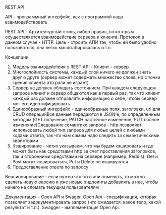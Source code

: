 REST API

API - программный интерфейс, как с программой надо взаимодействовать

REST API - Архитектурный стиль, набор правил, по которым осуществляется взаимодействие сервера и клиента. Протокол в данном случае - HTTP. Цель - строить АПИ так, чтобы ей было удобно пользоваться, она легко масштабировалась и т.п.

Концепции

1. Модель взаимодействия с REST API - Клиент - сервер
2. Многослойность системы, каждый слой ничего не должен знать друг о друге (сервер может содержать множество слоев, но с точки зрения клиента это роли не играет)
3. Сервер не должен обладать состоянием. При каждом следующем запросе клиент и сервер общаются как в первый раз, так что клиент каждый раз должен отправлять информацию о себе, чтобы сервер мог его идентифицировать
4. Единообразный интерфейс - единообразные поля, заголовки, url для CRUD операцийВсе данные передаются в JSON’е, по определенным методам (GET получение, PATCH частичное изменение, PUT полное изменение)Следование семантике запроса - http позволяет использовать любой тип запроса для любых целей с любыми кодами ответа, так что нам самим надо следить за семантическими свойствами
5. Кэширование - четко указываем, что мы будем кэшировать и где. может быть как средствами http за счет проставления заголовков, так и сторонними средствами на сервере (например, Reddis). Get и Post могут кэшироваться, Put и Delete не кэшируются
6. Предоставление ответа по запросу

Версионирование - если нужно что-то в апи поменять, то можно сделать новую версию и уже новые эндпоинты добавлять в нее, чтобы ничего не сломать текущим пользователям

Документация - Open API и Swager. Open Api - спецификация, которая позволяет задокументировать запрос (что ожидается, какое тело, какой результат и т.п.). Swagger - имплементация Open Api.




